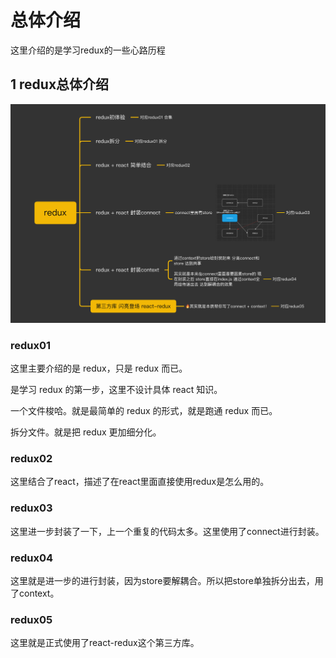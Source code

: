 # 总体介绍

这里介绍的是学习redux的一些心路历程

## 1 redux总体介绍

![image-20220912234110212](https://raw.githubusercontent.com/chihokyo/image_host/develop/image-20220912234110212.png)

### redux01

这里主要介绍的是 redux，只是 redux 而已。

是学习 redux 的第一步，这里不设计具体 react 知识。

一个文件梭哈。就是最简单的 redux 的形式，就是跑通 redux 而已。

拆分文件。就是把 redux 更加细分化。

### redux02

这里结合了react，描述了在react里面直接使用redux是怎么用的。

### redux03

这里进一步封装了一下，上一个重复的代码太多。这里使用了connect进行封装。

### redux04

这里就是进一步的进行封装，因为store要解耦合。所以把store单独拆分出去，用了context。

### redux05

这里就是正式使用了react-redux这个第三方库。
